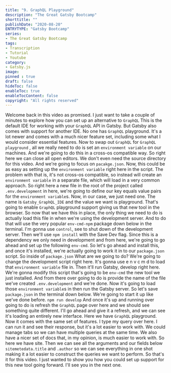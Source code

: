 ```yaml
---
title: "9. GraphQL Playground"
description: "The Great Gatsby Bootcamp"
shorttitle: ""
publishDate: "2020-08-20"
ENTRYTYPE: "Gatsby Bootcamp"
series:
- The Great Gatsby Bootcamp
tags: 
- Transcription
- Tutorial
- Youtube
category: 
- Gatsby.js
image: 
pinned : true
draft: false
hideToc: false
enableToc: true
enableTocContent: false
copyright: "All rights reserved"
---
```


Welcome back in this video as promised.
I just want to take a couple of minutes to explore how you can set up an alternative to `GraphQL` This is the default IDE for working with your `GraphQL` API in Gatsby.
But Gatsby also comes with support for another IDE.
No one has `GraphQL` playground.
It's a lot newer and comes with a much nicer feature set, including some what I would consider essential features.
Now to swap out `GraphQL` for `GraphQL playground` , all we really need to do is set an `environment variable` on our machines.
And we're going to do this in a cross-os compatible way.
So right here we can close all open editors.
We don't even need the source directory for this video.
And we're going to focus on `pacakge.json`.
Now, this could be as easy as setting up the `environment variable` right here in the script.
The problem with that is, it's not cross-os compatible, so instead will create an `environment variable` in a separate file, which will load in a very common approach.
So right here a new file in the root of the project called `.env.development` in here, we're going to define our key equals value pairs for the `environment variable`s.
Now, in our case, we just need one.
The name is `Gatsby_GraphQL_IDE` and the value we want is playground.
That's going to enable `GraphQL` playground support giving us that new tool in the browser.
So now that we have this in place, the only thing we need to do is actually load this file in when we're using the development server.
And to do that will use the very popular `env-cmd-npm` package down below in the terminal.
I'm gonna use `control`, see to shut down of the development server.
Then we'll use `npm install` with the Save Dev flag.
Since this is a dependency we only need in development and from here, we're going to go ahead and set up the following `env-cmd`.
So let's go ahead and install this, and once it's installed, we're actually going to work it in to our `package.json` script.
So inside of `package.json` What are we going to do? We're going to change the development script right here.
It's gonna use e n v c m d to load that `environment variable` file in.
Then it'll run Gatsby, develop right here.
We're gonna modify this script that's going to be `env-cmd` the new tool we just installed.
And from there over going to do is provide the name of the file we've created `.env.development` and we're done.
Now it's going to load those `environment variable`s in then run the Gatsby server.
So let's save `package.json` in the terminal down below.
We're going to start it up like we've done before.
`npm run develop` And once it's up and running over going to do is refresh the `GraphQL` page over here and we should see something quite different.
I'll go ahead and give it a refresh, and we can see it's loading an entirely new interface.
Here we have `GraphQL` playground.
Now it comes with the same set of features.
I type my query over here.
I can run it and see their response, but it's a lot easier to work with.
We could manage tabs so we can have multiple queries at the same time.
We also have a nicer set of docs that, in my opinion, is much easier to work with.
So here we have site.
Then we can see all the arguments and our fields below `sitemetedata.title` and `.author` so we can see everything in one shot making it a lot easier to construct the queries we want to perform.
So that's it for this video.
I just wanted to show you how you could set up support for this new tool going forward.
I'll see you in the next one.
